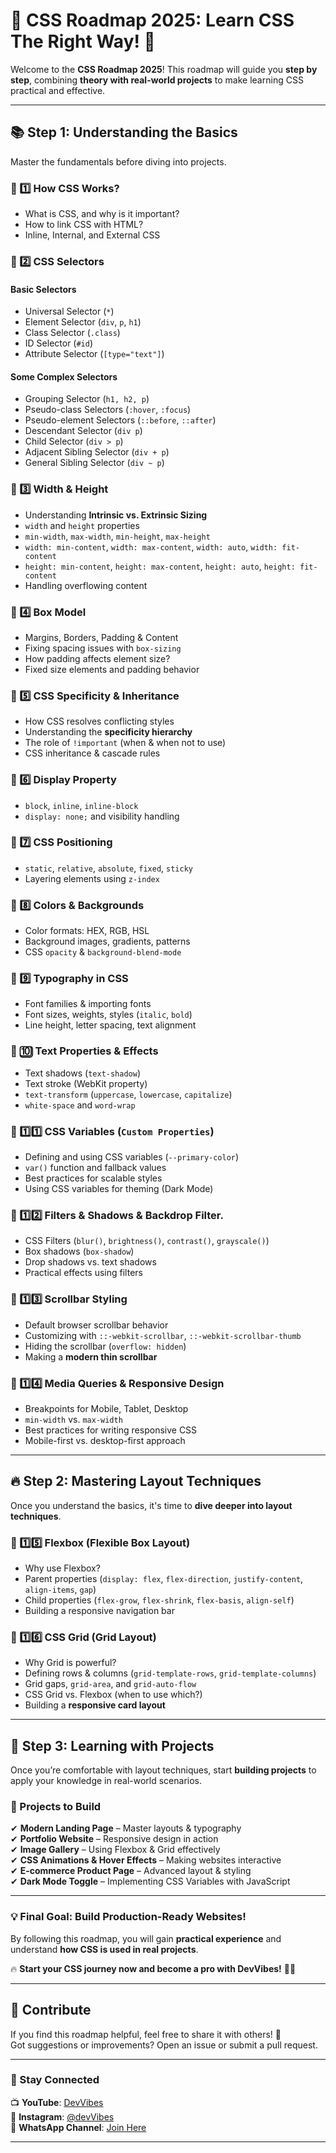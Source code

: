 # 📌 CSS Roadmap 2025: Learn CSS The Right Way! 🚀

Welcome to the **CSS Roadmap 2025**! This roadmap will guide you **step by step**, combining **theory with real-world projects** to make learning CSS practical and effective.

---

## 📚 Step 1: Understanding the Basics

Master the fundamentals before diving into projects.

### 🔹 1️⃣ How CSS Works?

- What is CSS, and why is it important?
- How to link CSS with HTML?
- Inline, Internal, and External CSS

### 🔹 2️⃣ CSS Selectors

#### **Basic Selectors**

- Universal Selector (`*`)
- Element Selector (`div`, `p`, `h1`)
- Class Selector (`.class`)
- ID Selector (`#id`)
- Attribute Selector (`[type="text"]`)

#### **Some Complex Selectors**

- Grouping Selector (`h1, h2, p`)
- Pseudo-class Selectors (`:hover`, `:focus`)
- Pseudo-element Selectors (`::before`, `::after`)
- Descendant Selector (`div p`)
- Child Selector (`div > p`)
- Adjacent Sibling Selector (`div + p`)
- General Sibling Selector (`div ~ p`)

### 🔹 3️⃣ Width & Height

- Understanding **Intrinsic vs. Extrinsic Sizing**
- `width` and `height` properties
- `min-width`, `max-width`, `min-height`, `max-height`
- `width: min-content`, `width: max-content`, `width: auto`, `width: fit-content`
- `height: min-content`, `height: max-content`, `height: auto`, `height: fit-content`
- Handling overflowing content

### 🔹 4️⃣ Box Model

- Margins, Borders, Padding & Content
- Fixing spacing issues with `box-sizing`
- How padding affects element size?
- Fixed size elements and padding behavior

### 🔹 5️⃣ CSS Specificity & Inheritance

- How CSS resolves conflicting styles
- Understanding the **specificity hierarchy**
- The role of `!important` (when & when not to use)
- CSS inheritance & cascade rules

### 🔹 6️⃣ Display Property

- `block`, `inline`, `inline-block`
- `display: none;` and visibility handling

### 🔹 7️⃣ CSS Positioning

- `static`, `relative`, `absolute`, `fixed`, `sticky`
- Layering elements using `z-index`

### 🔹 8️⃣ Colors & Backgrounds

- Color formats: HEX, RGB, HSL
- Background images, gradients, patterns
- CSS `opacity` & `background-blend-mode`

### 🔹 9️⃣ Typography in CSS

- Font families & importing fonts
- Font sizes, weights, styles (`italic`, `bold`)
- Line height, letter spacing, text alignment

### 🔹 🔟 Text Properties & Effects

- Text shadows (`text-shadow`)
- Text stroke (WebKit property)
- `text-transform` (`uppercase`, `lowercase`, `capitalize`)
- `white-space` and `word-wrap`

### 🔹 1️⃣1️⃣ CSS Variables (`Custom Properties`)

- Defining and using CSS variables (`--primary-color`)
- `var()` function and fallback values
- Best practices for scalable styles
- Using CSS variables for theming (Dark Mode)

### 🔹 1️⃣2️⃣ Filters & Shadows & Backdrop Filter.

- CSS Filters (`blur()`, `brightness()`, `contrast()`, `grayscale()`)
- Box shadows (`box-shadow`)
- Drop shadows vs. text shadows
- Practical effects using filters

### 🔹 1️⃣3️⃣ Scrollbar Styling

- Default browser scrollbar behavior
- Customizing with `::-webkit-scrollbar`, `::-webkit-scrollbar-thumb`
- Hiding the scrollbar (`overflow: hidden`)
- Making a **modern thin scrollbar**

### 🔹 1️⃣4️⃣ Media Queries & Responsive Design

- Breakpoints for Mobile, Tablet, Desktop
- `min-width` vs. `max-width`
- Best practices for writing responsive CSS
- Mobile-first vs. desktop-first approach

---

## 🔥 Step 2: Mastering Layout Techniques

Once you understand the basics, it's time to **dive deeper into layout techniques**.

### 🔹 1️⃣5️⃣ Flexbox (Flexible Box Layout)

- Why use Flexbox?
- Parent properties (`display: flex`, `flex-direction`, `justify-content`, `align-items`, `gap`)
- Child properties (`flex-grow`, `flex-shrink`, `flex-basis`, `align-self`)
- Building a responsive navigation bar

### 🔹 1️⃣6️⃣ CSS Grid (Grid Layout)

- Why Grid is powerful?
- Defining rows & columns (`grid-template-rows`, `grid-template-columns`)
- Grid gaps, `grid-area`, and `grid-auto-flow`
- CSS Grid vs. Flexbox (when to use which?)
- Building a **responsive card layout**

---

## 🎯 Step 3: Learning with Projects

Once you’re comfortable with layout techniques, start **building projects** to apply your knowledge in real-world scenarios.

### 🚀 Projects to Build

✔ **Modern Landing Page** – Master layouts & typography  
✔ **Portfolio Website** – Responsive design in action  
✔ **Image Gallery** – Using Flexbox & Grid effectively  
✔ **CSS Animations & Hover Effects** – Making websites interactive  
✔ **E-commerce Product Page** – Advanced layout & styling  
✔ **Dark Mode Toggle** – Implementing CSS Variables with JavaScript

---

### 💡 Final Goal: Build Production-Ready Websites!

By following this roadmap, you will gain **practical experience** and understand **how CSS is used in real projects**.

🔥 **Start your CSS journey now and become a pro with DevVibes!** 💪🎨

---

## 🤝 Contribute

If you find this roadmap helpful, feel free to share it with others! 🚀  
Got suggestions or improvements? Open an issue or submit a pull request.

---

### 📌 Stay Connected

📺 **YouTube**: [DevVibes](https://www.youtube.com/@DevVibesYT)  
📸 **Instagram**: [@devVibes](https://www.instagram.com/devVibes05)  
💬 **WhatsApp Channel**: [Join Here](https://whatsapp.com/channel/0029Vb4sDxX1Hsq0YGrSUU06)

---
